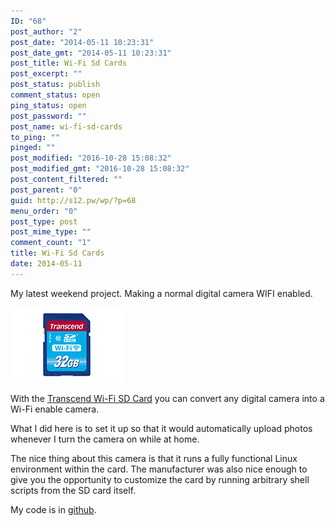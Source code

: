 ```yaml
---
ID: "68"
post_author: "2"
post_date: "2014-05-11 10:23:31"
post_date_gmt: "2014-05-11 10:23:31"
post_title: Wi-Fi Sd Cards
post_excerpt: ""
post_status: publish
comment_status: open
ping_status: open
post_password: ""
post_name: wi-fi-sd-cards
to_ping: ""
pinged: ""
post_modified: "2016-10-28 15:08:32"
post_modified_gmt: "2016-10-28 15:08:32"
post_content_filtered: ""
post_parent: "0"
guid: http://s12.pw/wp/?p=68
menu_order: "0"
post_type: post
post_mime_type: ""
comment_count: "1"
title: Wi-Fi Sd Cards
date: 2014-05-11
---
```


My latest weekend project. Making a normal digital camera WIFI enabled.

![list_WIFISD.png](/images/2014/list_WIFISD.png)

With the [Transcend Wi-Fi SD Card](http://www.transcend-info.com/products/Catlist.asp?FldNo=24) you can convert any digital camera into a Wi-Fi enable camera.

What I did here is to set it up so that it would automatically upload photos whenever I turn the camera on while at home.

The nice thing about this camera is that it runs a fully functional Linux environment within the card. The manufacturer was also nice enough to give you the opportunity to customize the card by running arbitrary shell scripts from the SD card itself.

My code is in [github](https://github.com/alejandroliu/sdwifi).
